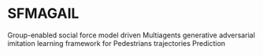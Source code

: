 # SFMAGAIL
Group-enabled social force model driven Multiagents generative adversarial imitation learning framework for Pedestrians trajectories Prediction
